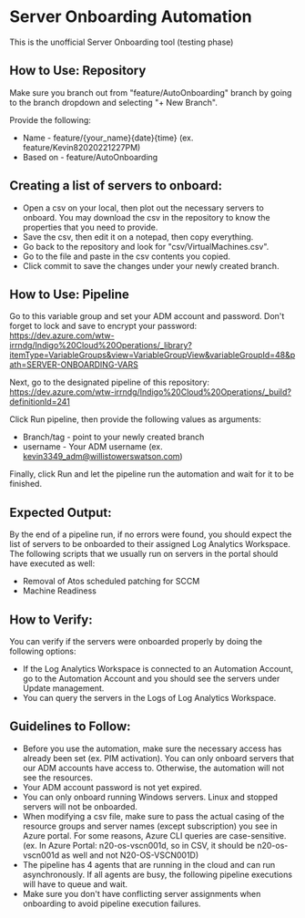 # Server Onboarding Automation

This is the unofficial Server Onboarding tool (testing phase)

## How to Use: Repository

Make sure you branch out from "feature/AutoOnboarding" branch by going to the branch dropdown and selecting "+ New Branch".

Provide the following:
- Name - feature/{your_name}{date}{time} (ex. feature/Kevin82020221227PM)
- Based on - feature/AutoOnboarding

## Creating a list of servers to onboard:
- Open a csv on your local, then plot out the necessary servers to onboard. You may download the csv in the repository to know the properties that you need to provide.
- Save the csv, then edit it on a notepad, then copy everything.
- Go back to the repository and look for "csv/VirtualMachines.csv". 
- Go to the file and paste in the csv contents you copied.
- Click commit to save the changes under your newly created branch.

## How to Use: Pipeline
Go to this variable group and set your ADM account and password. Don't forget to lock and save to encrypt your password:
https://dev.azure.com/wtw-irrndg/Indigo%20Cloud%20Operations/_library?itemType=VariableGroups&view=VariableGroupView&variableGroupId=48&path=SERVER-ONBOARDING-VARS

Next, go to the designated pipeline of this repository:
https://dev.azure.com/wtw-irrndg/Indigo%20Cloud%20Operations/_build?definitionId=241

Click Run pipeline, then provide the following values as arguments:
- Branch/tag - point to your newly created branch
- username - Your ADM username (ex. kevin3349_adm@willistowerswatson.com)

Finally, click Run and let the pipeline run the automation and wait for it to be finished.

## Expected Output:

By the end of a pipeline run, if no errors were found, you should expect the list of servers to be onboarded to their assigned Log Analytics Workspace. The following scripts that we usually run on servers in the portal should have executed as well:
- Removal of Atos scheduled patching for SCCM
- Machine Readiness

## How to Verify:

You can verify if the servers were onboarded properly by doing the following options:
- If the Log Analytics Workspace is connected to an Automation Account, go to the Automation Account and you should see the servers under Update management.
- You can query the servers in the Logs of Log Analytics Workspace.

## Guidelines to Follow:
- Before you use the automation, make sure the necessary access has already been set (ex. PIM activation). You can only onboard servers that our ADM accounts have access to. Otherwise, the automation will not see the resources.
- Your ADM account password is not yet expired.
- You can only onboard running Windows servers. Linux and stopped servers will not be onboarded.
- When modifying a csv file, make sure to pass the actual casing of the resource groups and server names (except subscription) you see in Azure portal. For some reasons, Azure CLI queries are case-sensitive. (ex. In Azure Portal: n20-os-vscn001d, so in CSV, it should be n20-os-vscn001d as well and not N20-OS-VSCN001D)
- The pipeline has 4 agents that are running in the cloud and can run asynchronously. If all agents are busy, the following pipeline executions will have to queue and wait.
- Make sure you don't have conflicting server assignments when onboarding to avoid pipeline execution failures.